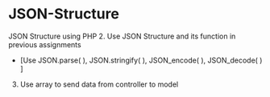 # JSON-Structure
JSON Structure using PHP
2. Use JSON Structure and its function in previous assignments 
- [Use JSON.parse( ), JSON.stringify( ), JSON_encode( ), JSON_decode( )
]
3. Use array to send data from controller to model
